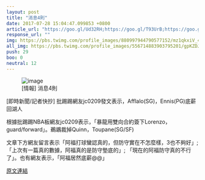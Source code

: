 ```yaml
---
layout: post
title: "消息4則"
date: 2017-07-28 15:04:47.099853 +0800
article_url: "https://goo.gl/Ud32RH;https://goo.gl/T93UrB;https://goo.gl/UdeUWH;https://goo.gl/wMZxB7"
response_url: ""
img: https://pbs.twimg.com/profile_images/880997944790577152/mz1qkxiV_400x400.jpg
all_img: https://pbs.twimg.com/profile_images/556714883903795201/gpKZDJy-_400x400.jpeg;https://pbs.twimg.com/media/DFmYh4_WAAYpjKL.jpg:large;http://i.cdn.turner.com/drp/nba/pelicans/sites/default/files/getty-images-810458770.jpg
push: 29
boo: 0
neutral: 12
---
```


<figure>
<img src="https://pbs.twimg.com/profile_images/880997944790577152/mz1qkxiV_400x400.jpg" alt="image">
<figcaption>
[情報] 消息4則
</figcaption>
</figure>



[即時新聞/記者快抄] 批踢踢網友jc0209發文表示，Afflalo(SG)，Ennis(PG)底薪回湖人

根據批踢踢NBA板網友jc0209表示，「暴龍用雙向合約簽下Lorenzo，guard/forward」。鵜鶘裁掉Quinn，Toupane(SG/SF)

文章下方網友留言表示「阿福打球蠻認真的，但防守實在不怎麼樣，3也不夠好」;「上次有一篇真的數據，阿福真的是防守墊底的」; 「現在的阿福防守真的不行了」。也有網友表示，「阿福居然底薪@@」

<a href = "https://www.ptt.cc/bbs/NBA/M.1501028796.A.E24.html">原文連結</a>

